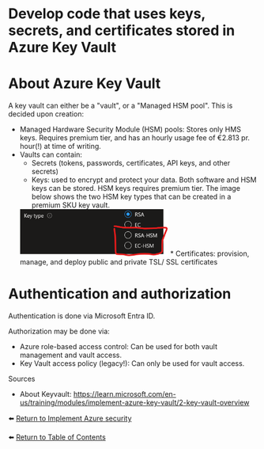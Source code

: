 # Develop code that uses keys, secrets, and certificates stored in Azure Key Vault

# About Azure Key Vault

A key vault can either be a "vault", or a "Managed HSM pool". This is decided upon creation:
* Managed Hardware Security Module (HSM) pools: Stores only HMS keys. Requires premium tier, and has an hourly usage fee of €2.813 pr. hour(!) at time of writing.
* Vaults can contain:
   * Secrets (tokens, passwords, certificates, API keys, and other secrets)
   * Keys: used to encrypt and protect your data. Both software and HSM keys can be stored. HSM keys requires premium tier. The image below shows the two HSM key types that can be created in a premium SKU key vault.
    <img src="img/can-store-HSM-keys-in-premium-sku-key-vaults.png" width="300" alt="Premium SKU key vaults can store advanced HSM keys">
   * Certificates: provision, manage, and deploy public and private TSL/ SSL certificates

# Authentication and authorization
Authentication is done via Microsoft Entra ID. 

Authorization may be done via:
* Azure role-based access control: Can be used for both vault management and vault access.
* Key Vault access policy (legacy!): Can only be used for vault access.



Sources
* About Keyvault: https://learn.microsoft.com/en-us/training/modules/implement-azure-key-vault/2-key-vault-overview

⬅️ [Return to Implement Azure security](README.md)

⬅️ [Return to Table of Contents](../README.md)